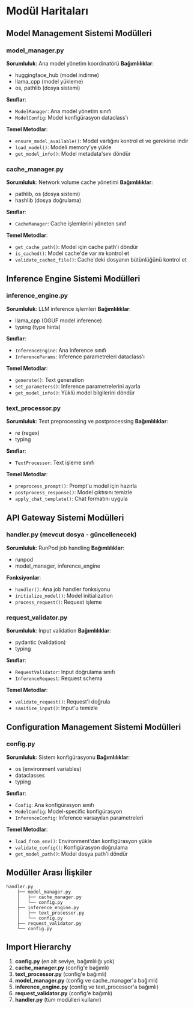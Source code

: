 # Modül Haritaları

## Model Management Sistemi Modülleri

### model_manager.py
**Sorumluluk**: Ana model yönetim koordinatörü
**Bağımlılıklar**: 
- huggingface_hub (model indirme)
- llama_cpp (model yükleme)
- os, pathlib (dosya sistemi)

**Sınıflar**:
- `ModelManager`: Ana model yönetim sınıfı
- `ModelConfig`: Model konfigürasyon dataclass'ı

**Temel Metodlar**:
- `ensure_model_available()`: Model varlığını kontrol et ve gerekirse indir
- `load_model()`: Modeli memory'ye yükle
- `get_model_info()`: Model metadata'sını döndür

### cache_manager.py
**Sorumluluk**: Network volume cache yönetimi
**Bağımlılıklar**: 
- pathlib, os (dosya sistemi)
- hashlib (dosya doğrulama)

**Sınıflar**:
- `CacheManager`: Cache işlemlerini yöneten sınıf

**Temel Metodlar**:
- `get_cache_path()`: Model için cache path'i döndür
- `is_cached()`: Model cache'de var mı kontrol et
- `validate_cached_file()`: Cache'deki dosyanın bütünlüğünü kontrol et

## Inference Engine Sistemi Modülleri

### inference_engine.py
**Sorumluluk**: LLM inference işlemleri
**Bağımlılıklar**: 
- llama_cpp (GGUF model inference)
- typing (type hints)

**Sınıflar**:
- `InferenceEngine`: Ana inference sınıfı
- `InferenceParams`: Inference parametreleri dataclass'ı

**Temel Metodlar**:
- `generate()`: Text generation
- `set_parameters()`: Inference parametrelerini ayarla
- `get_model_info()`: Yüklü model bilgilerini döndür

### text_processor.py
**Sorumluluk**: Text preprocessing ve postprocessing
**Bağımlılıklar**: 
- re (regex)
- typing

**Sınıflar**:
- `TextProcessor`: Text işleme sınıfı

**Temel Metodlar**:
- `preprocess_prompt()`: Prompt'u model için hazırla
- `postprocess_response()`: Model çıktısını temizle
- `apply_chat_template()`: Chat formatını uygula

## API Gateway Sistemi Modülleri

### handler.py (mevcut dosya - güncellenecek)
**Sorumluluk**: RunPod job handling
**Bağımlılıklar**: 
- runpod
- model_manager, inference_engine

**Fonksiyonlar**:
- `handler()`: Ana job handler fonksiyonu
- `initialize_model()`: Model initialization
- `process_request()`: Request işleme

### request_validator.py
**Sorumluluk**: Input validation
**Bağımlılıklar**: 
- pydantic (validation)
- typing

**Sınıflar**:
- `RequestValidator`: Input doğrulama sınıfı
- `InferenceRequest`: Request schema

**Temel Metodlar**:
- `validate_request()`: Request'i doğrula
- `sanitize_input()`: Input'u temizle

## Configuration Management Sistemi Modülleri

### config.py
**Sorumluluk**: Sistem konfigürasyonu
**Bağımlılıklar**: 
- os (environment variables)
- dataclasses
- typing

**Sınıflar**:
- `Config`: Ana konfigürasyon sınıfı
- `ModelConfig`: Model-specific konfigürasyon
- `InferenceConfig`: Inference varsayılan parametreleri

**Temel Metodlar**:
- `load_from_env()`: Environment'dan konfigürasyon yükle
- `validate_config()`: Konfigürasyon doğrulama
- `get_model_path()`: Model dosya path'i döndür

## Modüller Arası İlişkiler

```
handler.py
    ├── model_manager.py
    │   ├── cache_manager.py
    │   └── config.py
    ├── inference_engine.py
    │   ├── text_processor.py
    │   └── config.py
    ├── request_validator.py
    └── config.py
```

## Import Hierarchy
1. **config.py** (en alt seviye, bağımlılığı yok)
2. **cache_manager.py** (config'e bağımlı)
3. **text_processor.py** (config'e bağımlı)
4. **model_manager.py** (config ve cache_manager'a bağımlı)
5. **inference_engine.py** (config ve text_processor'a bağımlı)
6. **request_validator.py** (config'e bağımlı)
7. **handler.py** (tüm modülleri kullanır)
